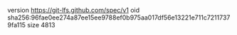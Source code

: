 version https://git-lfs.github.com/spec/v1
oid sha256:96fae0ee274a87ee15ee9788ef0b975aa017df56e13221e711c72117379fa115
size 4813
